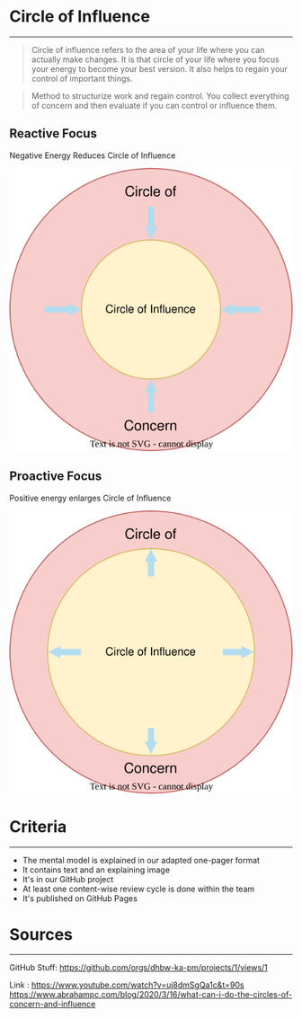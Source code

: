 <style>
.markdown-body {
  box-sizing: border-box;
  min-width: 200px;
  max-width: 980px;
  margin: 0 auto;
  padding: 45px;
}

@media (max-width: 767px) {
  .markdown-body {
    padding: 15px;
  }
}
</style>

# Circle of Influence
---
> Circle of influence refers to the area of your life where you can actually make changes. It is that circle of your life where you focus your energy to become your best version. It also helps to regain your control of important things.

> Method to structurize work and regain control. You collect everything of concern and then evaluate if you can control or influence them.

## Reactive Focus
Negative Energy Reduces Circle of Influence


![](drawings/reactiveFocus.drawio.svg)




## Proactive Focus
Positive energy enlarges Circle of Influence

![](drawings/proactiveFocus.drawio.svg)


# Criteria
---

- The mental model is explained in our adapted one-pager format
- It contains text and an explaining image
- It's in our GitHub project
- At least one content-wise review cycle is done within the team
- It's published on GitHub Pages

# Sources
---

GitHub Stuff:
https://github.com/orgs/dhbw-ka-pm/projects/1/views/1


Link : 
https://www.youtube.com/watch?v=uj8dmSgQa1c&t=90s
https://www.abrahampc.com/blog/2020/3/16/what-can-i-do-the-circles-of-concern-and-influence